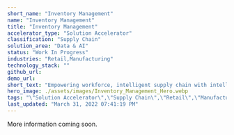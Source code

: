 ```yaml
---
short_name: "Inventory Management"
name: "Inventory Management"
title: "Inventory Management"
accelerator_type: "Solution Accelerator"
classification: "Supply Chain"
solution_area: "Data & AI"
status: "Work In Progress"
industries: "Retail,Manufacturing"
technology_stack: ""
github_url: 
demo_url: 
short_text: "Empowering workforce, intelligent supply chain with intelligent sales and efficient devices to help gather invaluable data; telemetry, compliance, stock, sales patterns, compete, location and performance"
hero_image: ./assets/images/Inventory_Management_Hero.webp
tags: "\"Solution Accelerator\",\"Supply Chain\",\"Retail\",\"Manufacturing\""
last_updated: "March 31, 2022 07:41:19 PM"
---
```

More information coming soon.